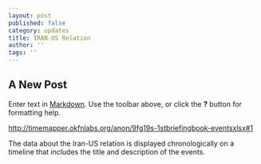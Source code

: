 ```yaml
---
layout: post
published: false
category: updates
title: IRAN-US Relation
author: ''
tags: ''
---
```

## A New Post

Enter text in [Markdown](http://daringfireball.net/projects/markdown/). Use the toolbar above, or click the **?** button for formatting help.

http://timemapper.okfnlabs.org/anon/9fg19s-1stbriefingbook-eventsxlsx#1

The data about the Iran-US relation is displayed chronologically on a timeline that includes the title and description of the events.